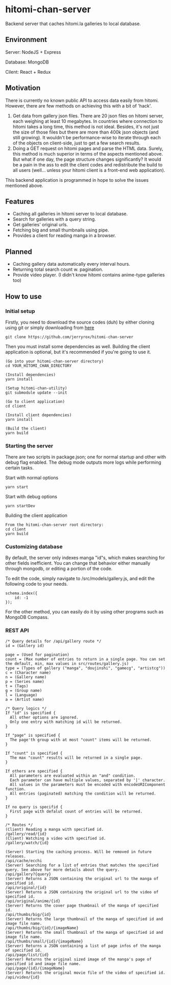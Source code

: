 # hitomi-chan-server
Backend server that caches hitomi.la galleries to local database.

## Environment
Server: NodeJS + Express
  
Database: MongoDB
  
Cilent: React + Redux

## Motivation
There is currently no known public API to access data easily from hitomi. However, there are few methods on achieving this with a bit of 'hack'.
1. Get data from gallery json files.
  There are 20 json files on hitomi server, each weighing at least 10 megabytes. In countries where connection to hitomi takes a long time, this method is not ideal. Besides, it's not just the size of those files but there are more than 400k json objects (and still growing). It wouldn't be performance-wise to iterate through each of the objects on client-side, just to get a few search results.
2. Doing a GET request on hitomi pages and parse the HTML data.
  Surely, this method is much superior in terms of the aspects mentioned above. But what if one day, the page structure changes significantly? It would be a pain in the ass to edit the client codes and redistribute the build to all users (well... unless your hitomi client is a front-end web application).
  
  This backend application is programmed in hope to solve the issues mentioned above.

## Features
* Caching all galleries in hitomi server to local database.
* Search for galleries with a query string.
* Get galleries' original urls.
* Fetching big and small thumbnails using pipe.
* Provides a client for reading manga in a browser.

## Planned
* Caching gallery data automatically every interval hours.
* Returning total search count w. pagination.
* Provide video player. (I didn't know hitomi contains anime-type galleries too)

## How to use
### Initial setup
Firstly, you need to download the source codes (duh) by either cloning using git or simply downloading from [here](https://github.com/jerryrox/hitomi-chan-server)
```
git clone https://github.com/jerryrox/hitomi-chan-server
```
  
Then you must install some dependencies as well.
  Building the client application is optional, but it's recommended if you're going to use it.
```
(Go into your hitomi-chan-server directory)
cd YOUR_HITOMI_CHAN_DIRECTORY

(Install dependencies)
yarn install

(Setup hitomi-chan-utility)
git submodule update --init

(Go to client application)
cd client

(Install client dependencies)
yarn install

(Build the client)
yarn build
```

### Starting the server
There are two scripts in package.json; one for normal startup and other with debug flag enabled. The debug mode outputs more logs while performing certain tasks.
  
Start with normal options
```
yarn start
```
  
  Start with debug options
```
yarn startDev
```
  
  Building the client application
```
From the hitomi-chan-server root directory:
cd client
yarn build
```
  
### Customizing database
By default, the server only indexes manga "id"s, which makes searching for other fields inefficient. You can change that behavior either manually through mongodb, or editing a portion of the code.
  
To edit the code, simply navigate to /src/models/gallery.js, and edit the following code to your needs.
```
schema.index({
    id: -1
});
```
  
For the other method, you can easily do it by using other programs such as MongoDB Compass.
  
### REST API
```
/* Query details for /api/gallery route */
id = (Gallery id)

page = (Used for pagination)
count = (Max number of entries to return in a single page. You can set the default, min, max values in src/routes/gallery.js)
type = (Types of gallery ("manga", "doujinshi", "gamecg", "artistcg"))
c = (Character name)
n = (Gallery name)
p = (Series name)
t = (Tags)
g = (Group name)
l = (Language)
a = (Artist name)

/* Query logics */
If "id" is specified {
  All other options are ignored.
  Only one entry with matching id will be returned.
}

If "page" is specified {
  The page'th group with at most "count" items will be returned.
}

If "count" is specified {
  The max "count" results will be returned in a single page.
}

If others are specified {
  All parameters are evaluated within an "and" condition.
  Each parameter can have multiple values, separated by '|' character.
  All values in the parameters must be encoded with encodeURIComponent function.
  All entries (paginated) matching the condition will be returned.
}

If no query is specifid {
  First page with defalut count of entries will be returned.
}
```
    
```
/* Routes */
(Client) Reading a manga with specified id.
/gallery/read/{id}
(Client) Watching a video with specified id.
/gallery/watch/{id}

(Server) Starting the caching process. Will be removed in future releases.
/api/cache/ecchi
(Server) Searching for a list of entries that matches the specified query. See above for more details about the query.
/api/gallery?{query}
(Server) Returns a JSON containing the original url to the manga of specified id.
/api/original/{id}
(Server) Returns a JSON containing the original url to the video of specified id.
/api/original/anime/{id}
(Server) Returns the cover page thumbnail of the manga of specified id.
/api/thumbs/big/{id}
(Server) Returns the large thumbnail of the manga of specified id and image file name.
/api/thumbs/big/{id}/{imageName}
(Server) Returns the small thumbnail of the manga of specified id and image file name.
/api/thumbs/small/{id}/{imageName}
(Server) Returns a JSON containing a list of page infos of the manga of specified id.
/api/page/list/{id}
(Server) Returns the original sized image of the manga's page of specified id and image file name.
/api/page/{id}/{imageName}
(Server) Returns the original movie file of the video of specified id.
/api/video/{id}
```
